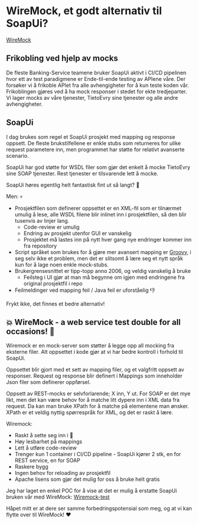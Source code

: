 # WireMock, et godt alternativ til SoapUi?

[WireMock](http://wiremock.org/)

## Frikobling ved hjelp av mocks
De fleste Banking-Service teamene bruker SoapUi aktivt i CI/CD pipelinen hvor ett av test paradigmene er Ende-til-ende testing av APIene våre. Der forsøker vi å frikoble APIet fra alle avhengigheter for å kun teste koden vår. Frikoblingen gjøres ved å ha mock responser i stedet for ekte tredjeparter. Vi lager mocks av våre tjenester, TietoEvry sine tjenester og alle andre avhengigheter.

## SoapUi
I dag brukes som regel et SoapUi prosjekt med mapping og response oppsett. De fleste brukstilfellene er enkle stubs som returneres for ulike request parametere inn, men programmet har støtte for relativt avanserte scenario.

SoapUi har god støtte for WSDL filer som gjør det enkelt å mocke TietoEvry sine SOAP tjenester. Rest tjenester er tilsvarende lett å mocke.

SoapUi høres egentlig helt fantastisk fint ut så langt? :see_no_evil:

Men: :skull:
- Prosjektfilen som definerer oppsettet er en XML-fil som er tilnærmet umulig å lese, alle WSDL filene blir inlinet inn i prosjektfilen, så den blir tusenvis av linjer lang.
  - Code-review er umulig
  - Endring av prosjekt utenfor GUI er vanskelig
  - Prosjektet må lastes inn på nytt hver gang nye endringer kommer inn fra repository
- Script språket som brukes for å gjøre mer avansert mapping er [Groovy](https://groovy-lang.org/), i seg selv ikke et problem, men det er slitsomt å lære seg et nytt språk kun for å lage noen enkle mock-stubs.
- Brukergrensesnittet er tipp-topp anno 2006, og veldig vanskelig å bruke
  - Feilsteg i UI gjør at man må begynne om igjen med endringene fra original prosjektfil i repo
- Feilmeldinger ved mapping feil / Java feil er uforståelig
:-1:

Frykt ikke, det finnes et bedre alternativ!

## :collision: WireMock - a web service test double for all occasions! :tada:

Wiremock er en mock-server som støtter å legge opp all mocking fra eksterne filer. Alt oppsettet i kode gjør at vi har bedre kontroll i forhold til SoapUi. 

Oppsettet blir gjort med et sett av mapping filer, og et valgfritt oppsett av responser. Request og response blir definert i Mappings som inneholder Json filer som definerer oppførsel.

Oppsett av REST-mocks er selvforlarende; X inn, Y ut.
For SOAP er det mye likt, men det kan være behov for å matche litt dypere inn i XML data fra request. Da kan man bruke XPath for å matche på elementene man ønsker. XPath er et veldig nyttig spørrespråk for XML, og det er raskt å lære. 

Wiremock:
- Raskt å sette seg inn i :dash:
- Høy lesbarhet på mappings
 - Lett å utføre code-review
- Trenger kun 1 container i CI/CD pipeline - SoapUi kjører 2 stk, en for REST service, en for SOAP
 - Raskere bygg
- Ingen behov for reloading av prosjektfil
- Apache lisens som gjør det mulig for oss å bruke helt gratis

Jeg har laget en enkel POC for å vise at det er mulig å erstatte SoapUi bruken vår med WireMock: [Wiremock-test](https://github.com/JoakimJohesan/Wiremock-test)

Håpet mitt er at dere ser samme forbedringspotensial som meg, og at vi kan flytte over til WireMock! :heart:
